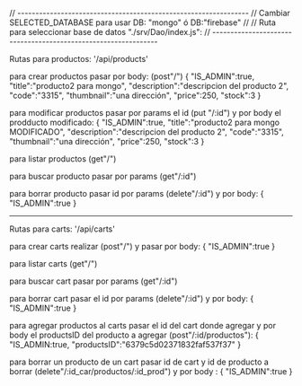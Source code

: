 


// ----------------------------------------------------------------
// Cambiar SELECTED_DATABASE para usar DB: "mongo" ó DB:"firebase"
//
// Ruta para seleccionar base de datos "./srv/Dao/index.js":
// ---------------------------------------------------------------

Rutas para productos: '/api/products'

para crear productos pasar por body: (post"/")
    {
    "IS_ADMIN":true, 
    "title":"producto2 para mongo",
    "description":"descripcion del producto 2",
    "code":"3315",
    "thumbnail":"una dirección",
    "price":250,
    "stock":3
    }

para modificar productos pasar por params el id (put "/:id") y por body el prodducto modificado:
    {
    "IS_ADMIN":true,
    "title":"producto2 para mongo MODIFICADO",
    "description":"descripcion del producto 2",
    "code":"3315",
    "thumbnail":"una dirección",
    "price":250,
    "stock":3
    }

para listar productos (get"/")

para buscar producto pasar por params (get"/:id")

para borrar producto pasar id por params (delete"/:id") y por body:
    {
    "IS_ADMIN":true
    }

---------------------------------------------

Rutas para carts: '/api/carts'

para crear carts realizar (post"/") y pasar por body:
    {
    "IS_ADMIN":true
    }

para listar carts (get"/")

para buscar cart pasar por params (get"/:id")

para borrar cart pasar el id por params (delete"/:id") y por body:
    {
    "IS_ADMIN":true
    }


para agregar productos al carts pasar el id del cart donde agregar y por body el productsID del producto a agregar (post"/:id/productos"): 
    {
    "IS_ADMIN:true,
    "productsID":"6379c5d02371832faf537f37"
    }


para borrar un producto de un cart pasar id de cart y id de producto a borrar (delete"/:id_car/productos/:id_prod") y por body :
    {
    "IS_ADMIN":true
    }